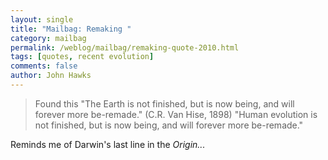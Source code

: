 ```yaml
---
layout: single 
title: "Mailbag: Remaking " 
category: mailbag
permalink: /weblog/mailbag/remaking-quote-2010.html
tags: [quotes, recent evolution] 
comments: false 
author: John Hawks 
---
```


<blockquote>Found this
"The Earth is not finished, but is now being, and will forever more be-remade."
                                        (C.R. Van Hise, 1898)
"Human evolution is not finished, but is now being, and will forever more be-remade."
</blockquote>

Reminds me of Darwin's last line in the <i>Origin<i>...

